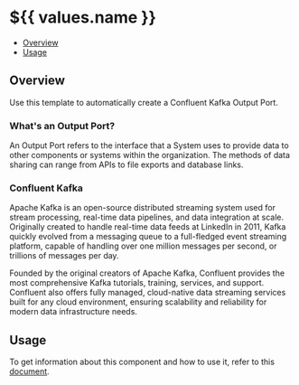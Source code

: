 # ${{ values.name }}

- [Overview](#overview)
- [Usage](#usage)

## Overview

Use this template to automatically create a Confluent Kafka Output Port.

### What's an Output Port?

An Output Port refers to the interface that a System uses to provide data to other components or systems within the organization. The methods of data sharing can range from APIs to file exports and database links.

### Confluent Kafka

Apache Kafka is an open-source distributed streaming system used for stream processing, real-time data pipelines, and data integration at scale. Originally created to handle real-time data feeds at LinkedIn in 2011, Kafka quickly evolved from a messaging queue to a full-fledged event streaming platform, capable of handling over one million messages per second, or trillions of messages per day.

Founded by the original creators of Apache Kafka, Confluent provides the most comprehensive Kafka tutorials, training, services, and support. Confluent also offers fully managed, cloud-native data streaming services built for any cloud environment, ensuring scalability and reliability for modern data infrastructure needs.

## Usage

To get information about this component and how to use it, refer to this [document](./docs/index.md).
